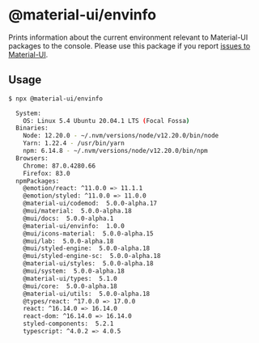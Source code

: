 # @material-ui/envinfo

Prints information about the current environment relevant to Material-UI packages to the console.
Please use this package if you report [issues to Material-UI](https://github.com/mui-org/material-ui/issues).

## Usage

```bash
$ npx @material-ui/envinfo

  System:
    OS: Linux 5.4 Ubuntu 20.04.1 LTS (Focal Fossa)
  Binaries:
    Node: 12.20.0 - ~/.nvm/versions/node/v12.20.0/bin/node
    Yarn: 1.22.4 - /usr/bin/yarn
    npm: 6.14.8 - ~/.nvm/versions/node/v12.20.0/bin/npm
  Browsers:
    Chrome: 87.0.4280.66
    Firefox: 83.0
  npmPackages:
    @emotion/react: ^11.0.0 => 11.1.1
    @emotion/styled: ^11.0.0 => 11.0.0
    @material-ui/codemod:  5.0.0-alpha.17
    @mui/material:  5.0.0-alpha.18
    @mui/docs:  5.0.0-alpha.1
    @material-ui/envinfo:  1.0.0
    @mui/icons-material:  5.0.0-alpha.15
    @mui/lab:  5.0.0-alpha.18
    @mui/styled-engine:  5.0.0-alpha.18
    @mui/styled-engine-sc:  5.0.0-alpha.18
    @material-ui/styles:  5.0.0-alpha.18
    @mui/system:  5.0.0-alpha.18
    @material-ui/types:  5.1.0
    @mui/core:  5.0.0-alpha.18
    @material-ui/utils:  5.0.0-alpha.18
    @types/react: ^17.0.0 => 17.0.0
    react: ^16.14.0 => 16.14.0
    react-dom: ^16.14.0 => 16.14.0
    styled-components:  5.2.1
    typescript: ^4.0.2 => 4.0.5
```
